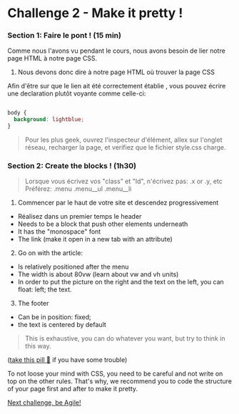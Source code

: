 Challenge 2 - Make it pretty !
================

### Section 1: Faire le pont ! (15 min)

Comme nous l'avons vu pendant le cours, nous avons besoin de lier notre page HTML à notre page CSS.

1. Nous devons donc dire à notre page HTML où trouver la page CSS

Afin d'être sur que le lien ait été correctement établie , vous pouvez écrire une declaration plutôt voyante comme celle-ci:

```css

body {
  background: lightblue;
}

```

> Pour les plus geek, ouvrez l'inspecteur d'élément, allex sur l'onglet réseau, recharger la page, et verifiez que le fichier style.css charge.


### Section 2: Create the blocks ! (1h30)

> Lorsque vous écrivez vos "class" et "Id", n'écrivez pas:
  .x or .y, etc
Préférez:
  .menu .menu__ul .menu__li

1. Commencer par le haut de votre site et descendez progressivement
  - Réalisez dans un premier temps le header
  - Needs to be a block that push other elements underneath
  - It has the "monospace" font
  - The link (make it open in a new tab with an attribute)

2. Go on with the article:
  - Is relatively positioned after the menu
  - The width is about 80vw (learn about vw and vh units)
  - In order to put the picture on the right and the text on the left, you can float: left; the text.

3. The footer
  - Can be in position: fixed;
  - the text is centered by default

>This is exhaustive, you can do whatever you want, but try to think in this way.

([take this pill :pill:](https://github.com/makersacademy/taster2.0/blob/master/assets/pills/css.md "Taster v1") if you have some trouble)

To not loose your mind with CSS, you need to be careful and not write on top on the other rules.
That's why, we recommend you to code the structure of your page first and after to make it pretty.

[Next challenge, be Agile!](https://github.com/makersacademy/taster2.0/blob/master/challenge_3.md "Challenge 3")
